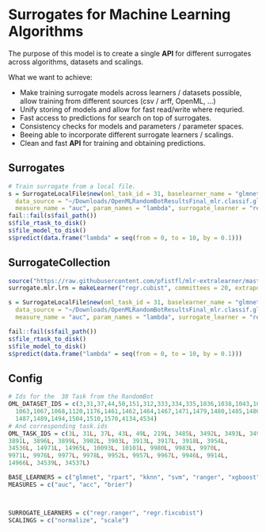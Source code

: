 # Surrogates for Machine Learning Algorithms

The purpose of this model is to create a single **API** for different surrogates across algorithms, datasets and scalings. 

What we want to achieve: 
- Make training surrogate models across learners / datasets possible, allow training from different sources 
  (csv / arff, OpenML, ...)
- Unify storing of models and allow for fast read/write where requried.
- Fast access to predictions for search on top of surrogates.
- Consistency checks for models and parameters / parameter spaces. 
- Beeing able to incorporate different surrogate learners / scalings.
- Clean and fast **API** for training and obtaining predictions.


## Surrogates

```r
# Train surrogate from a local file.
s = SurrogateLocalFile$new(oml_task_id = 31, baselearner_name = "glmnet",
  data_source = "~/Downloads/OpenMLRandomBotResultsFinal_mlr.classif.glmnet.csv",
  measure_name = "auc", param_names = "lambda", surrogate_learner = "regr.ranger")
fail::fail(s$fail_path())
s$file_rtask_to_disk()
s$file_model_to_disk()
s$predict(data.frame("lambda" = seq(from = 0, to = 10, by = 0.1)))
```
## SurrogateCollection

```r
source("https://raw.githubusercontent.com/pfistfl/mlr-extralearner/master/R/RLearner_regr_fixcubist.R")
surrogate.mlr.lrn = makeLearner("regr.cubist", committees = 20, extrapolation = 20)

s = SurrogateLocalFile$new(oml_task_id = 31, baselearner_name = "glmnet",
  data_source = "~/Downloads/OpenMLRandomBotResultsFinal_mlr.classif.glmnet.csv",
  measure_name = "auc", param_names = "lambda", surrogate_learner = "regr.ranger")

fail::fail(s$fail_path())
s$file_rtask_to_disk()
s$file_model_to_disk()
s$predict(data.frame("lambda" = seq(from = 0, to = 10, by = 0.1)))
```


## Config

```r
# Ids for the  38 Task from the RandomBot
OML_DATASET_IDS = c(3,31,37,44,50,151,312,333,334,335,1036,1038,1043,1046,1049,1050,
  1063,1067,1068,1120,1176,1461,1462,1464,1467,1471,1479,1480,1485,1486,
  1487,1489,1494,1504,1510,1570,4134,4534)
# And corresponding task.ids
OML_TASK_IDS = c(3L, 31L, 37L, 43L, 49L, 219L, 3485L, 3492L, 3493L, 3494L, 3889L,
3891L, 3896L, 3899L, 3902L, 3903L, 3913L, 3917L, 3918L, 3954L,
34536L, 14971L, 14965L, 10093L, 10101L, 9980L, 9983L, 9970L,
9971L, 9976L, 9977L, 9978L, 9952L, 9957L, 9967L, 9946L, 9914L,
14966L, 34539L, 34537L)

BASE_LEARNERS = c("glmnet", "rpart", "kknn", "svm", "ranger", "xgboost")
MEASURES = c("auc", "acc", "brier")



SURROGATE_LEARNERS = c("regr.ranger", "regr.fixcubist")
SCALINGS = c("normalize", "scale")

```



